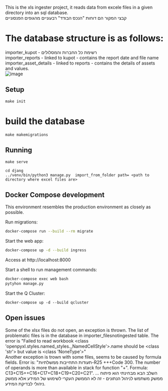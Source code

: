 This is the xls ingester project, it reads data from excele files in a given directory into an sql database.<br>
קבצי המקור הם דוחות "הנכס הבודד" רבעוניים מהגופים הפנסוניים
# The database structure is as follows:
importer_kupot - רשימת כל החברות והמסלולים <br>
importer_reports - linked to kupot - contains the report date and file name <br>
importer_asset_details - linked to reports - contains the details of assets and values. <br>
![image](https://github.com/hasadna/open-pension-ng/importer-erd1.png)



## Setup

```
make init
```
# build the database
```
make makemigrations
```

## Running

```
make serve
```

```
cd djang
../venv/bin/python3 manage.py  import_from_folder path= <path to directory where excel files are>
```


## Docker Compose development

This environment resembles the production environment as closely as possible.

Run migrations:

```bash
docker-compose run --build --rm migrate
```

Start the web app:

```bash
docker-compose up -d --build ingress
```

Access at http://localhost:8000

Start a shell to run management commands:

```bash
docker-compose exec web bash
pytyhon manage.py
```

Start the Q Cluster:

```
docker-compose up -d --build qcluster
```
## Open issues

Some of the xlsx files do not open, an exception is thrown.
The list of problematic files is in the database in importer_filesnotingested table.
The error is "Failed to read workbook
<class 'openpyxl.styles.named_styles._NamedCellStyle'>.name should be <class 'str'> but value is <class 'NoneType'>"
<br>
Another exception is trown with some files, seems to be caused by formula fields.
Error is: "תעודות התחייבות ממשלתיות-R25
+++Code 300. The number of operands is more than available in stack for function "+". Formula: C13+C15++C16+C17+C18+C19+C20+C21".
...
השלב הבא מבחינתי הוא פיתוח ממשק משתמש לניהול הנתונים - זה לא הממשק העקרי לשימוש של המידע אלא ממשק ניהולי לבדיקת המידע.
